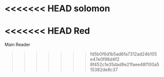 <<<<<<< HEAD
solomon
=======
<<<<<<< HEAD
Red
=======
Main Reader
>>>>>>> fd5b0f6d1b5ad6fa7312ad24b105e47e0f98d4f2
>>>>>>> 8f452c1e35dad8e21faee48f100a515382de8c37
